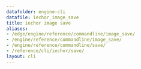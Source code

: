 ```yaml
---
datafolder: engine-cli
datafile: iechor_image_save
title: iechor image save
aliases:
- /edge/engine/reference/commandline/image_save/
- /engine/reference/commandline/image_save/
- /engine/reference/commandline/save/
- /reference/cli/iechor/save/
layout: cli
---
```


<!--
This page is automatically generated from iEchor's source code. If you want to
suggest a change to the text that appears here, open a ticket or pull request
in the source repository on GitHub:

https://github.com/iechor/cli
-->
